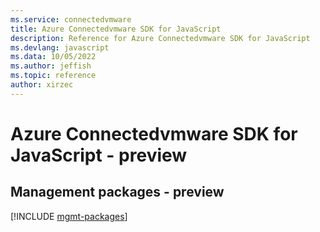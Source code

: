 ```yaml
---
ms.service: connectedvmware
title: Azure Connectedvmware SDK for JavaScript
description: Reference for Azure Connectedvmware SDK for JavaScript
ms.devlang: javascript
ms.data: 10/05/2022
ms.author: jeffish
ms.topic: reference
author: xirzec
---
```

# Azure Connectedvmware SDK for JavaScript - preview

## Management packages - preview
[!INCLUDE [mgmt-packages](connectedvmware-mgmt-index.md)]
